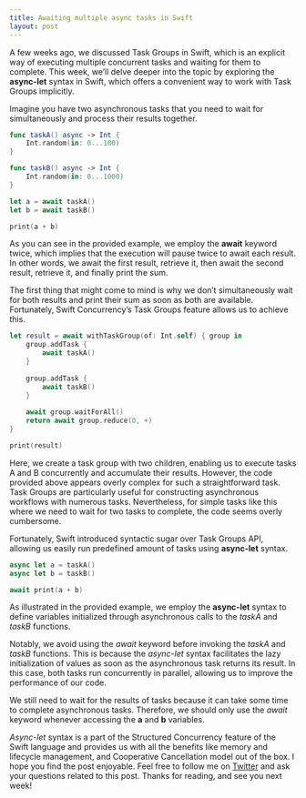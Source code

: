 ```yaml
---
title: Awaiting multiple async tasks in Swift
layout: post
---
```


A few weeks ago, we discussed Task Groups in Swift, which is an explicit way of executing multiple concurrent tasks and waiting for them to complete. This week, we’ll delve deeper into the topic by exploring the **async-let** syntax in Swift, which offers a convenient way to work with Task Groups implicitly.

Imagine you have two asynchronous tasks that you need to wait for simultaneously and process their results together.

```swift
func taskA() async -> Int {
    Int.random(in: 0...100)
}

func taskB() async -> Int {
    Int.random(in: 0...1000)
}

let a = await taskA()
let b = await taskB()

print(a + b)
```

As you can see in the provided example, we employ the **await** keyword twice, which implies that the execution will pause twice to await each result. In other words, we await the first result, retrieve it, then await the second result, retrieve it, and finally print the sum.

The first thing that might come to mind is why we don’t simultaneously wait for both results and print their sum as soon as both are available. Fortunately, Swift Concurrency’s Task Groups feature allows us to achieve this.

```swift
let result = await withTaskGroup(of: Int.self) { group in
    group.addTask {
        await taskA()
    }
    
    group.addTask {
        await taskB()
    }
    
    await group.waitForAll()
    return await group.reduce(0, +)
}

print(result)
```

Here, we create a task group with two children, enabling us to execute tasks A and B concurrently and accumulate their results. However, the code provided above appears overly complex for such a straightforward task. Task Groups are particularly useful for constructing asynchronous workflows with numerous tasks. Nevertheless, for simple tasks like this where we need to wait for two tasks to complete, the code seems overly cumbersome.

Fortunately, Swift introduced syntactic sugar over Task Groups API, allowing us easily run predefined amount of tasks using **async-let** syntax.

```swift
async let a = taskA()
async let b = taskB()

await print(a + b)
```

As illustrated in the provided example, we employ the **async-let** syntax to define variables initialized through asynchronous calls to the *taskA* and *taskB* functions. 

Notably, we avoid using the *await* keyword before invoking the *taskA* and *taskB* functions. This is because the *async-let* syntax facilitates the lazy initialization of values as soon as the asynchronous task returns its result. In this case, both tasks run concurrently in parallel, allowing us to improve the performance of our code.

We still need to wait for the results of tasks because it can take some time to complete asynchronous tasks. Therefore, we should only use the *await* keyword whenever accessing the **a** and **b** variables.

*Async-let* syntax is a part of the Structured Concurrency feature of the Swift language and provides us with all the benefits like memory and lifecycle management, and Cooperative Cancellation model out of the box. I hope you find the post enjoyable. Feel free to follow me on [Twitter](https://twitter.com/mecid) and ask your questions related to this post. Thanks for reading, and see you next week!
